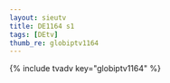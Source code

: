 ```yaml
--- 
layout: sieutv
title: DE1164 s1
tags: [DEtv]
thumb_re: globiptv1164
---
```

{% include tvadv key="globiptv1164" %} 
